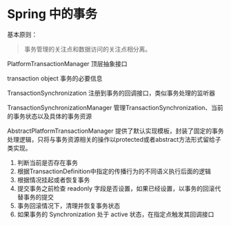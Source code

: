 # Spring 中的事务

基本原则：

> 事务管理的关注点和数据访问的关注点相分离。





PlatformTransactionManager 顶层抽象接口



transaction object 事务的必要信息

TransactionSynchronization 注册到事务的回调接口，类似事务处理的监听器

TransactionSynchronizationManager 管理TransactionSynchronization、当前的事务状态以及具体的事务资源







AbstractPlatformTransactionManager 提供了默认实现模板，封装了固定的事务处理逻辑，只将与事务资源相关的操作以protected或者abstract方法形式留给子类实现。

1. 判断当前是否存在事务
2. 根据TransactionDefinition中指定的传播行为的不同语义执行后面的逻辑
3. 根据情况挂起或者恢复事务
4. 提交事务之前检查 readonly 字段是否设置，如果已经设置，以事务的回滚代替事务的提交
5. 事务回滚情况下，清理并恢复事务状态
6. 如果事务的 Synchronization 处于 active 状态，在指定点触发其回调接口





